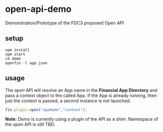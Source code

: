 # open-api-demo
Demonstration/Prototype of the FDC3 proposed Open API

## setup
```
npm install
npm start
cd demo
openfin -l app.json
```

## usage

The *open* API will resolve an App name in the **Financial App Directory** and pass a context object to the called App.  If the App is already running, then just the context is passed, a second instance is not launched.

```javascript
fin.plugin.open("appName","context");
```

**Note:** Demo is currently using a plugin of the API as a shim.  Namespace of the *open* API is still TBD.